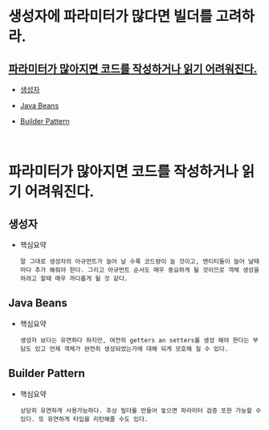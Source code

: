 # 생성자에 파라미터가 많다면 빌더를 고려하라.

## [파라미터가 많아지면 코드를 작성하거나 읽기 어려워진다.](#파라미터가-많아지면-코드를-작성하거나-읽기-어려워진다.)

* [생성자](#생성자)

* [Java Beans](#Java-Beans)

* [Builder Pattern](#Builder-Pattern)

<br>

# 파라미터가 많아지면 코드를 작성하거나 읽기 어려워진다.

## 생성자

* 핵심요약

    ```
    말 그대로 생성자의 아규먼트가 늘어 날 수록 코드량이 늘 것이고, 엔티티들이 늘어 날때마다 추가 해줘야 한다. 그리고 아규먼트 순서도 매우 중요하게 될 것이므로 객체 생성을 하려고 할때 매우 까다롭게 될 것 같다.
    ```

## Java Beans

* 핵심요약

    ```
    생성자 보다는 유연하다 하지만, 여전히 getters an setters를 생성 해야 한다는 부담도 있고 언제 객체가 완전히 생성되었는가에 대해 되게 모호해 질 수 있다.
    ```

## Builder Pattern

* 핵심요약

    ```
    상당히 유연하게 사용가능하다. 추상 빌더를 만들어 놓으면 파라미터 검증 또한 가능할 수 있다. 또 유연하게 타입을 리턴해줄 수도 있다.
    ```